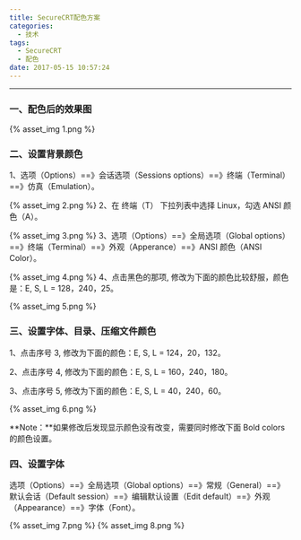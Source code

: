 ```yaml
---
title: SecureCRT配色方案
categories:
  - 技术
tags:
  - SecureCRT
  - 配色
date: 2017-05-15 10:57:24
---
```


---

### 一、配色后的效果图

{% asset_img 1.png %}

<!-- more -->

### 二、设置背景颜色

1、选项（Options）==》会话选项（Sessions options）==》终端（Terminal）==》仿真（Emulation）。

{% asset_img 2.png %}
2、在 终端（T） 下拉列表中选择 Linux，勾选 ANSI 颜色（A）。

{% asset_img 3.png %}
3、选项（Options）==》全局选项（Global options）==》终端（Terminal）==》外观（Apperance）==》ANSI 颜色（ANSI Color）。

{% asset_img 4.png %}
4、点击黑色的那项, 修改为下面的颜色比较舒服，颜色是：E, S, L = 128，240，25。

{% asset_img 5.png %}

### 三、设置字体、目录、压缩文件颜色

1、点击序号 3, 修改为下面的颜色：E, S, L = 124，20，132。

2、点击序号 4, 修改为下面的颜色：E, S, L = 160，240，180。

3、点击序号 5, 修改为下面的颜色：E, S, L = 40，240，60。

{% asset_img 6.png %}

**Note：**如果修改后发现显示颜色没有改变，需要同时修改下面 Bold colors 的颜色设置。

### 四、设置字体

选项（Options）==》全局选项（Global options）==》常规（General）==》默认会话（Default session）==》编辑默认设置（Edit default）==》外观（Appearance）==》字体（Font）。

{% asset_img 7.png %}
{% asset_img 8.png %}
